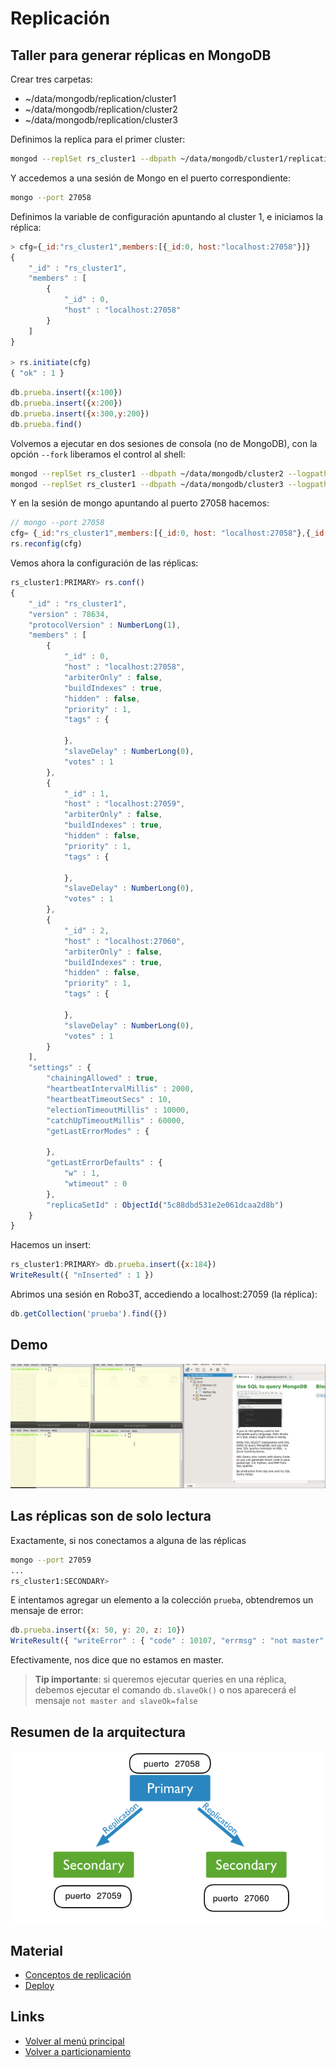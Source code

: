 
# Replicación

## Taller para generar réplicas en MongoDB

Crear tres carpetas:

* ~/data/mongodb/replication/cluster1
* ~/data/mongodb/replication/cluster2
* ~/data/mongodb/replication/cluster3

Definimos la replica para el primer cluster:

```bash
mongod --replSet rs_cluster1 --dbpath ~/data/mongodb/cluster1/replication --logpath ~/data/mongodb/cluster1/replication/log.cluster1 --port 27058 --smallfiles --oplogSize 50
```

Y accedemos a una sesión de Mongo en el puerto correspondiente:

```bash
mongo --port 27058
```

Definimos la variable de configuración apuntando al cluster 1, e iniciamos la réplica:

```js
> cfg={_id:"rs_cluster1",members:[{_id:0, host:"localhost:27058"}]}
{
	"_id" : "rs_cluster1",
	"members" : [
		{
			"_id" : 0,
			"host" : "localhost:27058"
		}
	]
}

> rs.initiate(cfg)
{ "ok" : 1 }
```

```js
db.prueba.insert({x:100})
db.prueba.insert({x:200})
db.prueba.insert({x:300,y:200})
db.prueba.find()
```

Volvemos a ejecutar en dos sesiones de consola (no de MongoDB), con la opción `--fork` liberamos el control al shell:

```bash
mongod --replSet rs_cluster1 --dbpath ~/data/mongodb/cluster2 --logpath ~/data/mongodb/replication/cluster2/log.cluster2 --port 27059 --smallfiles --oplogSize 50 --fork
mongod --replSet rs_cluster1 --dbpath ~/data/mongodb/cluster3 --logpath ~/data/mongodb/replication/cluster3/log.cluster3 --port 27060 --smallfiles --oplogSize 50 --fork
```

Y en la sesión de mongo apuntando al puerto 27058 hacemos:

```js
// mongo --port 27058
cfg= {_id:"rs_cluster1",members:[{_id:0, host: "localhost:27058"},{_id:1,host: "localhost:27059"}, { _id:2, host: "localhost:27060" }]}
rs.reconfig(cfg)
```

Vemos ahora la configuración de las réplicas:

```js
rs_cluster1:PRIMARY> rs.conf()
{
	"_id" : "rs_cluster1",
	"version" : 78634,
	"protocolVersion" : NumberLong(1),
	"members" : [
		{
			"_id" : 0,
			"host" : "localhost:27058",
			"arbiterOnly" : false,
			"buildIndexes" : true,
			"hidden" : false,
			"priority" : 1,
			"tags" : {
				
			},
			"slaveDelay" : NumberLong(0),
			"votes" : 1
		},
		{
			"_id" : 1,
			"host" : "localhost:27059",
			"arbiterOnly" : false,
			"buildIndexes" : true,
			"hidden" : false,
			"priority" : 1,
			"tags" : {
				
			},
			"slaveDelay" : NumberLong(0),
			"votes" : 1
		},
		{
			"_id" : 2,
			"host" : "localhost:27060",
			"arbiterOnly" : false,
			"buildIndexes" : true,
			"hidden" : false,
			"priority" : 1,
			"tags" : {
				
			},
			"slaveDelay" : NumberLong(0),
			"votes" : 1
		}
	],
	"settings" : {
		"chainingAllowed" : true,
		"heartbeatIntervalMillis" : 2000,
		"heartbeatTimeoutSecs" : 10,
		"electionTimeoutMillis" : 10000,
		"catchUpTimeoutMillis" : 60000,
		"getLastErrorModes" : {
			
		},
		"getLastErrorDefaults" : {
			"w" : 1,
			"wtimeout" : 0
		},
		"replicaSetId" : ObjectId("5c88dbd531e2e061dcaa2d8b")
	}
}
```

Hacemos un insert:

```js
rs_cluster1:PRIMARY> db.prueba.insert({x:184})
WriteResult({ "nInserted" : 1 })
```

Abrimos una sesión en Robo3T, accediendo a localhost:27059 (la réplica):

```js
db.getCollection('prueba').find({})
```

## Demo

![image](../../images/replicacionMongo.gif)

## Las réplicas son de solo lectura

Exactamente, si nos conectamos a alguna de las réplicas

```bash
mongo --port 27059
...
rs_cluster1:SECONDARY> 
```

E intentamos agregar un elemento a la colección `prueba`, obtendremos un mensaje de error:

```js
db.prueba.insert({x: 50, y: 20, z: 10})
WriteResult({ "writeError" : { "code" : 10107, "errmsg" : "not master" } })
```

Efectivamente, nos dice que no estamos en master.

> **Tip importante**: si queremos ejecutar queries en una réplica, debemos ejecutar el comando `db.slaveOk()` o nos aparecerá el mensaje `not master and slaveOk=false`

## Resumen de la arquitectura

![](../../images/arquitecturaReplicaSetMongoDB.png)

## Material

* [Conceptos de replicación](https://docs.mongodb.com/manual/replication/)
* [Deploy](https://docs.mongodb.com/manual/tutorial/deploy-replica-set/)

## Links

* [Volver al menú principal](../../README.md)
* [Volver a particionamiento](../particionamiento.md)
